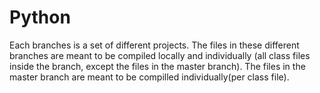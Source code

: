 # Python

Each branches is a set of different projects. The files in these different branches are meant to be compiled locally and individually (all class files inside the branch, except the files in the master branch). The files in the master branch are meant to be compilled individually(per class file).
